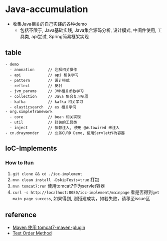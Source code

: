 # Java-accumulation
- 收集Java相关的自己实践的各种demo
    - 包括不限于, Java基础实践, Java集合源码分析, 设计模式, 中间件使用, 工具类, api尝试, Spring简易框架实现

## table
```
- demo
  - anonation      // 注解相关操作
  - api            // api 相关学习
  - pattern        // 设计模式
  - reflect        // 反射
  - jvm_params     // JVM相关参数学习
  - collection     // Java 集合复习巩固
  - kafka          // kafka 相关学习
  - elasticsearch  // es 相关学习
- org.simpleframework
  - core           // bean 相关实现
  - util           // 封装的工具类
  - inject         // 依赖注入, 使用 @Autowired 来注入
- cn.draymonder    // 业务CURD Demo, 使用Servlet作为容器      
```

## IoC-Implements
### How to Run
1. `git clone && cd ./ioc-implement`
2. `mvn clean install -DskipTests=true` 打包
3. `mvn tomcat7:run` 使用tomcat7作为servlet容器
4. `curl -s http://localhost:8080/ioc-implement/mainpage` 看是否得到`get main page success`, 如果得到, 则搭建成功，如若失败，请移至issue区
 

## reference
- [Maven 使用 tomcat7-maven-plugin](https://www.cnblogs.com/dyh004/p/11578954.html)
- [Test Order Method](https://www.baeldung.com/junit-5-test-order) 